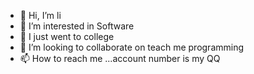 - 👋 Hi, I’m li
- 👀 I’m interested in Software
- 🌱 I just went to college
- 💞️ I’m looking to collaborate on teach me programming
- 📫 How to reach me ...account number is my  QQ

<!---
1824969099/1824969099 is a ✨ special ✨ repository because its `README.md` (this file) appears on your GitHub profile.
You can click the Preview link to take a look at your changes.
--->
